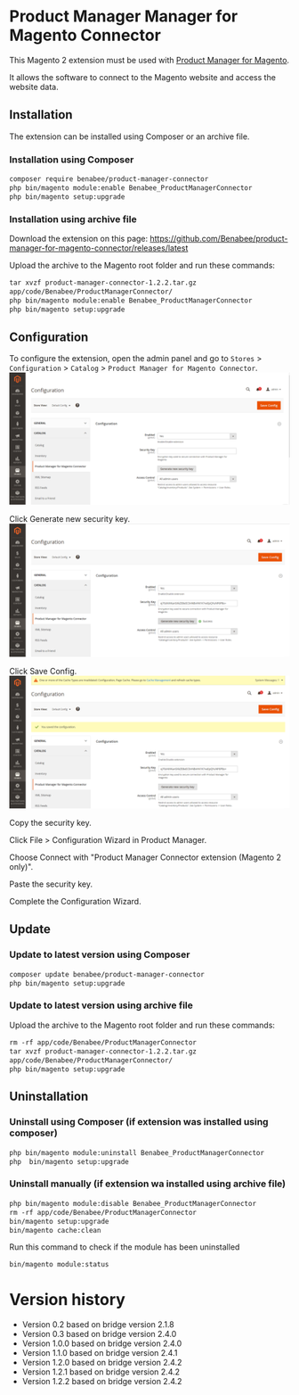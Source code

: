 # Product Manager Manager for Magento Connector

This Magento 2 extension must be used with
[Product Manager for Magento](https://www.benabee.com/en/product-manager-for-magento).

It allows the software to connect to the Magento website and access the website data.



## Installation

The extension can be installed using Composer or an archive file.

### Installation using Composer
```
composer require benabee/product-manager-connector
php bin/magento module:enable Benabee_ProductManagerConnector
php bin/magento setup:upgrade
```

### Installation using archive file

Download the extension on this page:
https://github.com/Benabee/product-manager-for-magento-connector/releases/latest


Upload the archive to the Magento root folder and run these commands:
```
tar xvzf product-manager-connector-1.2.2.tar.gz app/code/Benabee/ProductManagerConnector/
php bin/magento module:enable Benabee_ProductManagerConnector
php bin/magento setup:upgrade
```


## Configuration

To configure the extension, open the admin panel and go to ```Stores``` > ```Configuration``` > ```Catalog``` > ```Product Manager for Magento Connector```.
![](doc/installation1.png)

Click Generate new security key.
![](doc/installation2.png)

Click Save Config.
![](doc/installation3.png)

Copy the security key.

Click File > Configuration Wizard in Product Manager.

Choose Connect with "Product Manager Connector extension (Magento 2 only)".

Paste the security key.

Complete the Configuration Wizard.

## Update
### Update to latest version using Composer
```
composer update benabee/product-manager-connector
php bin/magento setup:upgrade
```

### Update to latest version using archive file
Upload the archive to the Magento root folder and run these commands:
```
rm -rf app/code/Benabee/ProductManagerConnector
tar xvzf product-manager-connector-1.2.2.tar.gz app/code/Benabee/ProductManagerConnector/
php bin/magento setup:upgrade
```

## Uninstallation

### Uninstall using Composer (if extension was installed using composer)
```
php bin/magento module:uninstall Benabee_ProductManagerConnector
php  bin/magento setup:upgrade
```

### Uninstall manually (if extension wa installed using archive file)
```
php bin/magento module:disable Benabee_ProductManagerConnector
rm -rf app/code/Benabee/ProductManagerConnector
bin/magento setup:upgrade
bin/magento cache:clean
```

Run this command to check if the module has been uninstalled
```
bin/magento module:status
```


Version history
===============
- Version 0.2 based on bridge version 2.1.8
- Version 0.3 based on bridge version 2.4.0
- Version 1.0.0 based on bridge version 2.4.0
- Version 1.1.0 based on bridge version 2.4.1
- Version 1.2.0 based on bridge version 2.4.2
- Version 1.2.1 based on bridge version 2.4.2
- Version 1.2.2 based on bridge version 2.4.2


